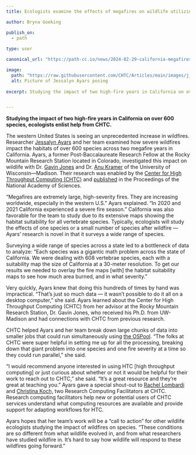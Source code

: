 ```yaml
---
title: Ecologists examine the effects of megafires on wildlife utilizing HTC

author: Bryna Goeking

publish_on:
  - path
  
type: user

canonical_url: "https://path-cc.io/news/2024-02-29-california-megafires/"

image:
  path: "https://raw.githubusercontent.com/CHTC/Articles/main/images/j_ayars_profile_pic.jpg" 
  alt: Picture of Jessalyn Ayars posing
  
excerpt: Studying the impact of two high-fire years in California on over 600 species, ecologists enlist help from CHTC.


---
```


**Studying the impact of two high-fire years in California on over 600 species, ecologists enlist help from CHTC.**

The western United States is seeing an unprecedented increase in wildfires. 
Researcher [Jessalyn Ayars](https://www.fs.usda.gov/research/about/people/jessalyn.ayars) 
and her team examined how severe wildfires impact the habitats of over 600 species across 
two megafire years in California. Ayars, a former Post-Baccalaureate Research Fellow at the 
Rocky Mountain Research Station located in Colorado, investigated this impact on wildlife 
with Dr. [Gavin Jones](https://www.fs.usda.gov/research/about/people/gavin.jones) and 
Dr. [Anu Kramer](https://peery.russell.wisc.edu/anu-kramer/) of the University of Wisconsin—Madison. 
Their research was enabled by the [Center for High Throughput Computing (CHTC)](https://chtc.cs.wisc.edu/) 
and [published](https://www.pnas.org/doi/10.1073/pnas.2312909120#sec-3) in the Proceedings 
of the National Academy of Sciences.

  
“Megafires are extremely large, high-severity fires. They are increasing worldwide, especially 
in the western U.S.” Ayars explained. “In 2020 and 2021 California experienced a severe fire season.” 
California was also favorable for the team to study due to its extensive maps showing the habitat 
suitability for all vertebrate species. Typically, ecologists will study the effects of one species 
or a small number of species after wildfire — Ayars’ research is novel in that it surveys a wide 
range of species.

  
Surveying a wide range of species across a state led to a bottleneck of data to analyze: “Each 
species was a gigantic math problem across the state of California. We were dealing with 608 
vertebrae species, each with a suitability map the size of California at a 30-meter resolution. 
To get our results we needed to overlay the fire maps [with] the habitat suitability maps to 
see how much area burned, and in what severity.”


Very quickly, Ayars knew that doing this hundreds of times by hand was impractical. “That’s just 
so much data — it wasn’t possible to do it all on a desktop computer,” she said. Ayars learned about 
the Center for High Throughput Computing (CHTC) from her advisor at the Rocky Mountain Research Station, 
Dr. Gavin Jones, who received his Ph.D. from UW-Madison and had connections with CHTC from previous research.

  
CHTC helped Ayars and her team break down large chunks of data into smaller jobs that could run 
simultaneously using [the OSPool](https://osg-htc.org/services/open_science_pool.html). “The folks at CHTC 
were super helpful in setting me up for all the processing, breaking down that giant problem into one 
species and one fire severity at a time so they could run parallel,” she said.
  

“I would recommend anyone interested in using HTC [high throughput computing] or just curious about whether 
or not it would be helpful for their work to reach out to CHTC,” she said. “It’s a great resource and they’re 
great at teaching you.” Ayars gave a special shout-out to [Rachel Lombardi](https://www.cs.wisc.edu/staff/lombardi-rachel/) 
and [Christina Koch,](https://www.cs.wisc.edu/staff/koch-christina/) two Research Computing Facilitators at CHTC. 
Research computing facilitators help new or potential users of CHTC services understand what computing resources 
are available and provide support for adapting workflows for HTC.

  

Ayars hopes that her team’s work will be a “call to action” for other wildlife ecologists studying the impact of wildfires 
on species. “These conditions are so different from what wildlife evolved in, and from what researchers have studied 
wildfire in. It’s hard to say how wildlife will respond to these wildfires going forward.”
